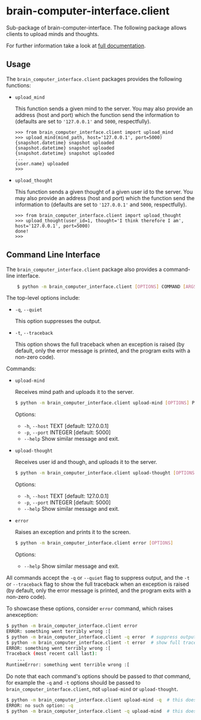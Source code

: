 # brain-computer-interface.client

Sub-package of brain-computer-interface.
The following package allows clients to upload minds and thoughts.

For further information take a look at [full documentation](https://the-unbearable-ease-of-programming.readthedocs.io/en/latest/client.html).

## Usage

The `brain_computer_interface.client` packages provides the following functions:

- `upload_mind`

    This function sends a given mind to the server.
    You may also provide an address (host and port) which the function send the information to (defaults are set to ``'127.0.0.1'`` and ``5000``, respectfully). 

    ```pycon
    >>> from brain_computer_interface.client import upload_mind
    >>> upload_mind(mind_path, host='127.0.0.1', port=5000)
    {snapshot.datetime} snapshot uploaded
    {snapshot.datetime} snapshot uploaded
    {snapshot.datetime} snapshot uploaded
    ...
    {user.name} uploaded
    >>>
    ```

- `upload_thought`

    This function sends a given thought of a given user id to the server.
    You may also provide an address (host and port) which the function send the information to (defaults are set to ``'127.0.0.1'`` and ``5000``, respectfully). 

    ```pycon
    >>> from brain_computer_interface.client import upload_thought
    >>> upload_thought(user_id=1, thought='I think therefore I am', host='127.0.0.1', port=5000)
    done!
    >>>
    ```


## Command Line Interface

The `brain_computer_interface.client` package also provides a command-line interface.
```sh
    $ python -m brain_computer_interface.client [OPTIONS] COMMAND [ARGS]
```

The top-level options include:

- ``-q``, ``--quiet``

    This option suppresses the output.

- ``-t``, ``--traceback``

    This option shows the full traceback when an exception is raised (by
    default, only the error message is printed, and the program exits with a
    non-zero code).

Commands:
- `upload-mind`

    Receives mind path and uploads it to the server.

    ```sh
    $ python -m brain_computer_interface.client upload-mind [OPTIONS] PATH
    ```

    Options:
    - ``-h``, ``--host`` TEXT     [default: 127.0.0.1]
    - ``-p``, ``--port`` INTEGER  [default: 5000]
    - ``--help``                  Show similar message and exit.

- `upload-thought`

    Receives user id and though, and uploads it to the server.

    ```sh
    $ python -m brain_computer_interface.client upload-thought [OPTIONS] USER_ID THOUGHT
    ```

    Options:
    - ``-h``, ``--host`` TEXT     [default: 127.0.0.1]
    - ``-p``, ``--port`` INTEGER  [default: 5000]
    - ``--help``                  Show similar message and exit.

- `error`

    Raises an exception and prints it to the screen.

    ```sh
    $ python -m brain_computer_interface.client error [OPTIONS]
    ```

    Options:
    - ``--help``                  Show similar message and exit.

All commands accept the `-q` or `--quiet` flag to suppress output, and the `-t`
or `--traceback` flag to show the full traceback when an exception is raised
(by default, only the error message is printed, and the program exits with a
non-zero code).

To showcase these options, consider `error` command, which raises anexception:

```sh
$ python -m brain_computer_interface.client error
ERROR: something went terribly wrong :[
$ python -m brain_computer_interface.client -q error  # suppress output
$ python -m brain_computer_interface.client -t error  # show full traceback
ERROR: something went terribly wrong :[
Traceback (most recent call last):
    ...
RuntimeError: something went terrible wrong :[
```

Do note that each command's options should be passed to *that* command, for example the `-q` and `-t` options should be passed to `brain_computer_interface.client`, not `upload-mind` or `upload-thought`.

```sh
$ python -m brain_computer_interface.client upload-mind -q  # this doesn't work
ERROR: no such option: -q
$ python -m brain_computer_interface.client -q upload-mind  # this does work
```
